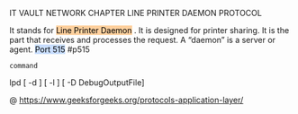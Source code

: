 IT VAULT
NETWORK CHAPTER
LINE PRINTER DAEMON PROTOCOL

It stands for <mark style="background: #FFB86CA6;">Line Printer Daemon</mark> . It is designed for printer sharing.
It is the part that receives and processes the request.
A “daemon” is a server or agent. 
<mark style="background: #ADCCFFA6;">Port 515</mark> 
#p515

	command
lpd [ -d ] [ -l ] [ -D DebugOutputFile]

@ https://www.geeksforgeeks.org/protocols-application-layer/